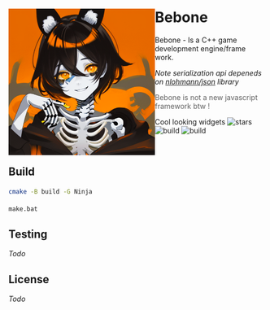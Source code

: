<div>
  <img align="left" src="https://github.com/Maksasj/bebone/blob/master/docs/images/tmpLogo.png" width="288px">
  
  # Bebone
  Bebone - Is a C++ game development engine/frame work. 
  
  *Note serialization api depeneds on [nlohmann/json](https://github.com/nlohmann/json) library*
  
  > Bebone is not a new javascript framework btw !
  
  Cool looking widgets 
  <img src="https://img.shields.io/github/stars/Maksasj/bebone" alt="stars">
  <img src="https://img.shields.io/github/actions/workflow/status/Maksasj/bebone/clang_build_win.yml" alt="build">
  <img src="https://img.shields.io/github/license/Maksasj/bebone" alt="build">
  
  <br>
</div>

## Build
```bash
cmake -B build -G Ninja

make.bat
```

## Testing
*Todo*

## License
*Todo*
